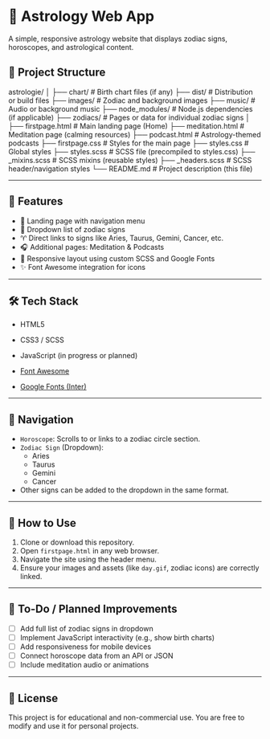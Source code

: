 # 🔮 Astrology Web App

A simple, responsive astrology website that displays zodiac signs, horoscopes, and astrological content.

## 📁 Project Structure

astrologie/
│
├── chart/ # Birth chart files (if any)
├── dist/ # Distribution or build files
├── images/ # Zodiac and background images
├── music/ # Audio or background music
├── node_modules/ # Node.js dependencies (if applicable)
├── zodiacs/ # Pages or data for individual zodiac signs
│
├── firstpage.html # Main landing page (Home)
├── meditation.html # Meditation page (calming resources)
├── podcast.html # Astrology-themed podcasts
├── firstpage.css # Styles for the main page
├── styles.css # Global styles
├── styles.scss # SCSS file (precompiled to styles.css)
├── \_mixins.scss # SCSS mixins (reusable styles)
├── \_headers.scss # SCSS header/navigation styles
└── README.md # Project description (this file)

---

## 🌟 Features

- 🚀 Landing page with navigation menu
- 🌌 Dropdown list of zodiac signs
- ♈ Direct links to signs like Aries, Taurus, Gemini, Cancer, etc.
- 🎧 Additional pages: Meditation & Podcasts
- 🎨 Responsive layout using custom SCSS and Google Fonts
- ✨ Font Awesome integration for icons

---

## 🛠 Tech Stack

- HTML5
- CSS3 / SCSS

- JavaScript (in progress or planned)
- [Font Awesome](https://fontawesome.com/)
- [Google Fonts (Inter)](https://fonts.google.com/specimen/Inter)

---

## 🧭 Navigation

- `Horoscope`: Scrolls to or links to a zodiac circle section.
- `Zodiac Sign` (Dropdown):
  - Aries
  - Taurus
  - Gemini
  - Cancer
- Other signs can be added to the dropdown in the same format.

---

## 📌 How to Use

1. Clone or download this repository.
2. Open `firstpage.html` in any web browser.
3. Navigate the site using the header menu.
4. Ensure your images and assets (like `day.gif`, zodiac icons) are correctly linked.

---

## 🧪 To-Do / Planned Improvements

- [ ] Add full list of zodiac signs in dropdown
- [ ] Implement JavaScript interactivity (e.g., show birth charts)
- [ ] Add responsiveness for mobile devices
- [ ] Connect horoscope data from an API or JSON
- [ ] Include meditation audio or animations

---

## 📄 License

This project is for educational and non-commercial use. You are free to modify and use it for personal projects.
